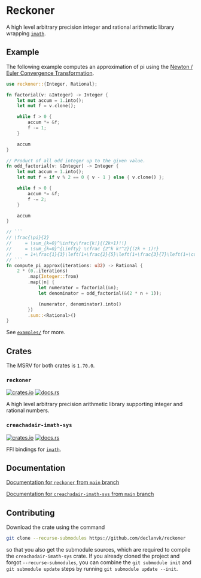 # Reckoner

A high level arbitrary precision integer and rational arithmetic library wrapping [`imath`](https://github.com/creachadair/imath/).

## Example

The following example computes an approximation of pi using the [Newton / Euler Convergence Transformation](https://en.wikipedia.org/wiki/Approximations_of_%CF%80#Other_classical_formulae).

````rust
use reckoner::{Integer, Rational};

fn factorial(v: &Integer) -> Integer {
    let mut accum = 1.into();
    let mut f = v.clone();

    while f > 0 {
        accum *= &f;
        f -= 1;
    }

    accum
}

// Product of all odd integer up to the given value.
fn odd_factorial(v: &Integer) -> Integer {
    let mut accum = 1.into();
    let mut f = if v % 2 == 0 { v - 1 } else { v.clone() };

    while f > 0 {
        accum *= &f;
        f -= 2;
    }

    accum
}

// ```
// \frac{\pi}{2}
//     = \sum_{k=0}^\infty\frac{k!}{(2k+1)!!}
//     = \sum_{k=0}^{\infty} \cfrac {2^k k!^2}{(2k + 1)!}
//     = 1+\frac{1}{3}\left(1+\frac{2}{5}\left(1+\frac{3}{7}\left(1+\cdots\right)\right)\right)
// ```
fn compute_pi_approx(iterations: u32) -> Rational {
    2 * (0..iterations)
        .map(Integer::from)
        .map(|n| {
            let numerator = factorial(&n);
            let denominator = odd_factorial(&(2 * n + 1));

            (numerator, denominator).into()
        })
        .sum::<Rational>()
}
````

See [`examples/`](https://github.com/declanvk/reckoner/tree/main/examples) for more.

## Crates

The MSRV for both crates is `1.70.0`.

### `reckoner`

[![crates.io](https://img.shields.io/crates/d/reckoner)](https://crates.io/crates/reckoner) [![docs.rs](https://docs.rs/reckoner/badge.svg)](https://docs.rs/reckoner)

A high level arbitrary precision arithmetic library supporting integer and rational numbers.

### `creachadair-imath-sys`

[![crates.io](https://img.shields.io/crates/d/creachadair-imath-sys)](https://crates.io/crates/creachadair-imath-sys) [![docs.rs](https://docs.rs/creachadair-imath-sys/badge.svg)](https://docs.rs/creachadair-imath-sys)

FFI bindings for [`imath`](https://github.com/creachadair/imath/).

## Documentation

[Documentation for `reckoner` from `main` branch](https://declanvk.github.io/reckoner/reckoner/index.html)

[Documentation for `creachadair-imath-sys` from `main` branch](https://declanvk.github.io/reckoner/creachadair_imath_sys/index.html)

## Contributing

Download the crate using the command

```bash
git clone --recurse-submodules https://github.com/declanvk/reckoner
```

so that you also get the submodule sources, which are required to compile the `creachadair-imath-sys` crate. If you already cloned the project and forgot `--recurse-submodules`, you can combine the `git submodule init` and `git submodule update` steps by running `git submodule update --init`.